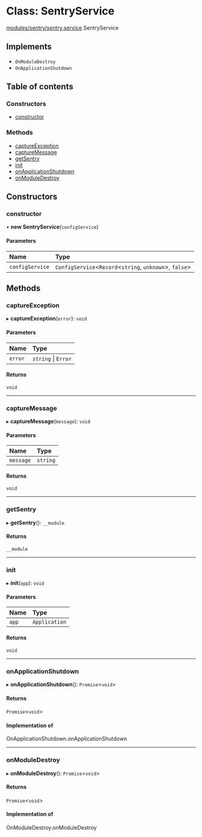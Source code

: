 # Class: SentryService

[modules/sentry/sentry.service](../modules/modules_sentry_sentry_service.md).SentryService

## Implements

- `OnModuleDestroy`
- `OnApplicationShutdown`

## Table of contents

### Constructors

- [constructor](modules_sentry_sentry_service.SentryService.md#constructor)

### Methods

- [captureException](modules_sentry_sentry_service.SentryService.md#captureexception)
- [captureMessage](modules_sentry_sentry_service.SentryService.md#capturemessage)
- [getSentry](modules_sentry_sentry_service.SentryService.md#getsentry)
- [init](modules_sentry_sentry_service.SentryService.md#init)
- [onApplicationShutdown](modules_sentry_sentry_service.SentryService.md#onapplicationshutdown)
- [onModuleDestroy](modules_sentry_sentry_service.SentryService.md#onmoduledestroy)

## Constructors

### constructor

• **new SentryService**(`configService`)

#### Parameters

| Name | Type |
| :------ | :------ |
| `configService` | `ConfigService`<`Record`<`string`, `unknown`\>, ``false``\> |

## Methods

### captureException

▸ **captureException**(`error`): `void`

#### Parameters

| Name | Type |
| :------ | :------ |
| `error` | `string` \| `Error` |

#### Returns

`void`

___

### captureMessage

▸ **captureMessage**(`message`): `void`

#### Parameters

| Name | Type |
| :------ | :------ |
| `message` | `string` |

#### Returns

`void`

___

### getSentry

▸ **getSentry**(): `__module`

#### Returns

`__module`

___

### init

▸ **init**(`app`): `void`

#### Parameters

| Name | Type |
| :------ | :------ |
| `app` | `Application` |

#### Returns

`void`

___

### onApplicationShutdown

▸ **onApplicationShutdown**(): `Promise`<`void`\>

#### Returns

`Promise`<`void`\>

#### Implementation of

OnApplicationShutdown.onApplicationShutdown

___

### onModuleDestroy

▸ **onModuleDestroy**(): `Promise`<`void`\>

#### Returns

`Promise`<`void`\>

#### Implementation of

OnModuleDestroy.onModuleDestroy

